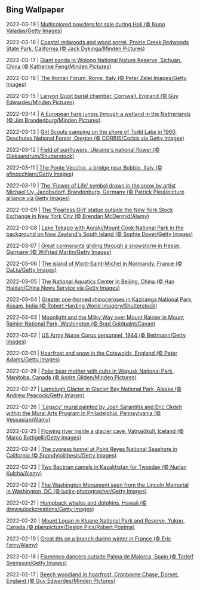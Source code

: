 ## Bing Wallpaper
2022-03-19 | [Multicolored powders for sale during Holi (© Nuno Valadas/Getty Images)](./wallpaper/2022-03-19.jpg) 

2022-03-18 | [Coastal redwoods and wood sorrel, Prairie Creek Redwoods State Park, California (© Jack Dykinga/Minden Pictures)](./wallpaper/2022-03-18.jpg) 

2022-03-17 | [Giant panda in Wolong National Nature Reserve, Sichuan, China (© Katherine Feng/Minden Pictures)](./wallpaper/2022-03-17.jpg) 

2022-03-16 | [The Roman Forum, Rome, Italy (© Peter Zelei Images/Getty Images)](./wallpaper/2022-03-16.jpg) 

2022-03-15 | [Lanyon Quoit burial chamber, Cornwall, England (© Guy Edwardes/Minden Pictures)](./wallpaper/2022-03-15.jpg) 

2022-03-14 | [A European hare jumps through a wetland in the Netherlands (© Jim Brandenburg/Minden Pictures)](./wallpaper/2022-03-14.jpg) 

2022-03-13 | [Girl Scouts camping on the shore of Todd Lake in 1960, Deschutes National Forest, Oregon (© CORBIS/Corbis via Getty Images)](./wallpaper/2022-03-13.jpg) 

2022-03-12 | [Field of sunflowers, Ukraine's national flower (© Oleksandrum/Shutterstock)](./wallpaper/2022-03-12.jpg) 

2022-03-11 | [The Ponte Vecchio, a bridge near Bobbio, Italy (© afinocchiaro/Getty Images)](./wallpaper/2022-03-11.jpg) 

2022-03-10 | [The 'Flower of Life' symbol drawn in the snow by artist Michael Uy, Jacobsdorf, Brandenburg, Germany (© Patrick Pleul/picture alliance via Getty Images)](./wallpaper/2022-03-10.jpg) 

2022-03-09 | [The 'Fearless Girl' statue outside the New York Stock Exchange in New York City (© Brendan McDermid/Alamy)](./wallpaper/2022-03-09.jpg) 

2022-03-08 | [Lake Tekapo with Aoraki/Mount Cook National Park in the background on New Zealand's South Island (© Sophie Dover/Getty Images)](./wallpaper/2022-03-08.jpg) 

2022-03-07 | [Great cormorants gliding through a snowstorm in Hesse, Germany (© Wilfried Martin/Getty Images)](./wallpaper/2022-03-07.jpg) 

2022-03-06 | [The island of Mont-Saint-Michel in Normandy, France (© DaLiu/Getty Images)](./wallpaper/2022-03-06.jpg) 

2022-03-05 | [The National Aquatics Center in Beijing, China (© Han Haidan/China News Service via Getty Images)](./wallpaper/2022-03-05.jpg) 

2022-03-04 | [Greater one-horned rhinoceroses in Kaziranga National Park, Assam, India (© Robert Harding World Imagery/Shutterstock)](./wallpaper/2022-03-04.jpg) 

2022-03-03 | [Moonlight and the Milky Way over Mount Rainier in Mount Rainier National Park, Washington (© Brad Goldpaint/Cavan)](./wallpaper/2022-03-03.jpg) 

2022-03-02 | [US Army Nurse Corps personnel, 1944 (© Bettmann/Getty Images)](./wallpaper/2022-03-02.jpg) 

2022-03-01 | [Hoarfrost and snow in the Cotswolds, England (© Peter Adams/Getty Images)](./wallpaper/2022-03-01.jpg) 

2022-02-28 | [Polar bear mother with cubs in Wapusk National Park, Manitoba, Canada (© Andre Gilden/Minden Pictures)](./wallpaper/2022-02-28.jpg) 

2022-02-27 | [Lamplugh Glacier in Glacier Bay National Park, Alaska (© Andrew Peacock/Getty Images)](./wallpaper/2022-02-27.jpg) 

2022-02-26 | ['Legacy' mural painted by Josh Sarantitis and Eric Okdeh within the Mural Arts Program in Philadelphia, Pennsylvania (© Vespasian/Alamy)](./wallpaper/2022-02-26.jpg) 

2022-02-25 | [Flowing river inside a glacier cave, Vatnajökull, Iceland (© Marco Bottigelli/Getty Images)](./wallpaper/2022-02-25.jpg) 

2022-02-24 | [The cypress tunnel at Point Reyes National Seashore in California (© Spondylolithesis/Getty Images)](./wallpaper/2022-02-24.jpg) 

2022-02-23 | [Two Bactrian camels in Kazakhstan for Twosday (© Nurlan Kulcha/Alamy)](./wallpaper/2022-02-23.jpg) 

2022-02-22 | [The Washington Monument seen from the Lincoln Memorial in Washington, DC (© lucky-photographer/Getty Images)](./wallpaper/2022-02-22.jpg) 

2022-02-21 | [Humpback whales and dolphins, Hawaii (© drewsulockcreations/Getty Images)](./wallpaper/2022-02-21.jpg) 

2022-02-20 | [Mount Logan in Kluane National Park and Reserve, Yukon, Canada (© plainpicture/Design Pics/Robert Postma)](./wallpaper/2022-02-20.jpg) 

2022-02-19 | [Great tits on a branch during winter in France (© Eric Ferry/Alamy)](./wallpaper/2022-02-19.jpg) 

2022-02-18 | [Flamenco dancers outside Palma de Majorca, Spain (© Torleif Svensson/Getty Images)](./wallpaper/2022-02-18.jpg) 

2022-02-17 | [Beech woodland in hoarfrost, Cranborne Chase, Dorset, England (© Guy Edwardes/Minden Pictures)](./wallpaper/2022-02-17.jpg) 

